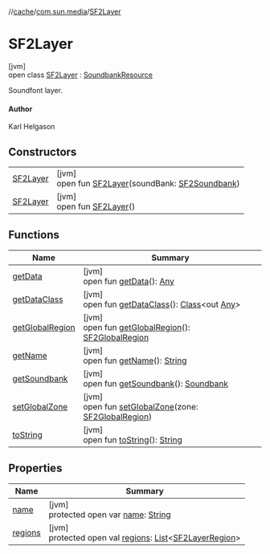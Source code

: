 //[cache](../../../index.md)/[com.sun.media](../index.md)/[SF2Layer](index.md)

# SF2Layer

[jvm]\
open class [SF2Layer](index.md) : [SoundbankResource](https://docs.oracle.com/javase/8/docs/api/javax/sound/midi/SoundbankResource.html)

Soundfont layer.

#### Author

Karl Helgason

## Constructors

| | |
|---|---|
| [SF2Layer](-s-f2-layer.md) | [jvm]<br>open fun [SF2Layer](-s-f2-layer.md)(soundBank: [SF2Soundbank](../-s-f2-soundbank/index.md)) |
| [SF2Layer](-s-f2-layer.md) | [jvm]<br>open fun [SF2Layer](-s-f2-layer.md)() |

## Functions

| Name | Summary |
|---|---|
| [getData](get-data.md) | [jvm]<br>open fun [getData](get-data.md)(): [Any](https://kotlinlang.org/api/latest/jvm/stdlib/kotlin/-any/index.html) |
| [getDataClass](../-s-f2-sample/index.md#1847946936%2FFunctions%2F-82533025) | [jvm]<br>open fun [getDataClass](../-s-f2-sample/index.md#1847946936%2FFunctions%2F-82533025)(): [Class](https://docs.oracle.com/javase/8/docs/api/java/lang/Class.html)&lt;out [Any](https://kotlinlang.org/api/latest/jvm/stdlib/kotlin/-any/index.html)&gt; |
| [getGlobalRegion](get-global-region.md) | [jvm]<br>open fun [getGlobalRegion](get-global-region.md)(): [SF2GlobalRegion](../-s-f2-global-region/index.md) |
| [getName](../-s-f2-sample/index.md#1635503817%2FFunctions%2F-82533025) | [jvm]<br>open fun [getName](../-s-f2-sample/index.md#1635503817%2FFunctions%2F-82533025)(): [String](https://docs.oracle.com/javase/8/docs/api/java/lang/String.html) |
| [getSoundbank](../-s-f2-sample/index.md#-929831557%2FFunctions%2F-82533025) | [jvm]<br>open fun [getSoundbank](../-s-f2-sample/index.md#-929831557%2FFunctions%2F-82533025)(): [Soundbank](https://docs.oracle.com/javase/8/docs/api/javax/sound/midi/Soundbank.html) |
| [setGlobalZone](set-global-zone.md) | [jvm]<br>open fun [setGlobalZone](set-global-zone.md)(zone: [SF2GlobalRegion](../-s-f2-global-region/index.md)) |
| [toString](to-string.md) | [jvm]<br>open fun [toString](to-string.md)(): [String](https://docs.oracle.com/javase/8/docs/api/java/lang/String.html) |

## Properties

| Name | Summary |
|---|---|
| [name](name.md) | [jvm]<br>protected open var [name](name.md): [String](https://docs.oracle.com/javase/8/docs/api/java/lang/String.html) |
| [regions](regions.md) | [jvm]<br>protected open val [regions](regions.md): [List](https://docs.oracle.com/javase/8/docs/api/java/util/List.html)&lt;[SF2LayerRegion](../-s-f2-layer-region/index.md)&gt; |
